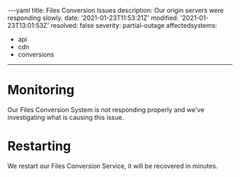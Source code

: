 ---yaml
title: Files Conversion Issues
description: Our origin servers were responding slowly.
date: '2021-01-23T11:53:21Z'
modified: '2021-01-23T13:01:53Z'
resolved: false
severity: partial-outage
affectedsystems:
  - api
  - cdn
  - conversions

---
# Monitoring
Our Files Conversion System is not responding properly and we've investigating what is causing this issue.
# Restarting
We restart our Files Conversion Service, it will be recovered in minutes.
